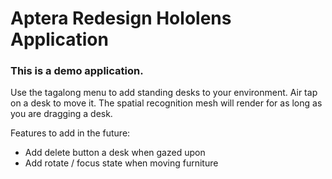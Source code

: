 # Aptera Redesign Hololens Application

### This is a demo application. 

Use the tagalong menu to add standing desks to your environment. Air tap on a desk to move it. The spatial recognition mesh will render for as long as you are dragging a desk.

Features to add in the future:
* Add delete button a desk when gazed upon
* Add rotate / focus state when moving furniture
